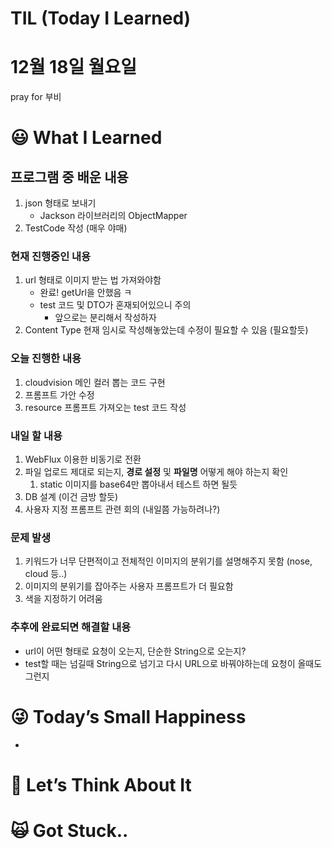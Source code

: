 # TIL (Today I Learned)

# 12월 18일 월요일

pray for 부비

# 😃 What I Learned

## 프로그램 중 배운 내용

1. json 형태로 보내기
    - Jackson 라이브러리의 ObjectMapper
2. TestCode 작성 (매우 야매)

### 현재 진행중인 내용

1. url 형태로 이미지 받는 법 가져와야함
    - 완료! getUrl을 안했음 ㅋ
    - test 코드 및 DTO가 혼재되어있으니 주의
        - 앞으로는 분리해서 작성하자
2. Content Type 현재 임시로 작성해놓았는데 수정이 필요할 수 있음 (필요할듯)

### 오늘 진행한 내용

1. cloudvision 메인 컬러 뽑는 코드 구현
2. 프롬프트 가안 수정
3. resource 프롬프트 가져오는 test 코드 작성

### 내일 할 내용

1. WebFlux 이용한 비동기로 전환
2. 파일 업로드 제대로 되는지, **경로 설정** 및 **파일명** 어떻게 해야 하는지 확인
    1. static 이미지를 base64만 뽑아내서 테스트 하면 될듯
3. DB 설계 (이건 금방 할듯)
4. 사용자 지정 프롬프트 관련 회의 (내일쯤 가능하려나?)

### 문제 발생

1. 키워드가 너무 단편적이고 전체적인 이미지의 분위기를 설명해주지 못함 (nose, cloud 등..)
2. 이미지의 분위기를 잡아주는 사용자 프롬프트가 더 필요함
3. 색을 지정하기 어려움

### 추후에 완료되면 해결할 내용

- url이 어떤 형태로 요청이 오는지, 단순한 String으로 오는지?
- test할 때는 넘길때 String으로 넘기고 다시 URL으로 바꿔야하는데 요청이 올때도 그런지

# 😜 Today’s Small Happiness

- 

# 🧐 Let’s Think About It

# 🙀 Got Stuck..